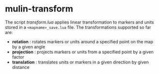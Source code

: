 # mulin-transform

The script *transform.lua* applies linear transformation to markers and units stored in a `<mapname>_save.lua` file. The transformations supported so far are:

* **rotation**    : rotates markers or units around a specified point on the map by a given angle
* **projection**  : projects markers or units from a specified point by a given factor
* **translation** : translates units or markers in a given direction by given distance 
